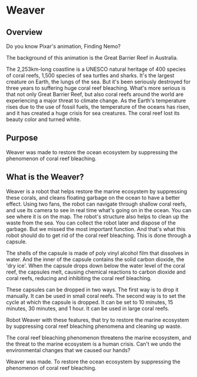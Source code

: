 # Weaver 

## Overview

Do you know Pixar's animation, Finding Nemo?

The background of this animation is the Great Barrier Reef in Australia.

The 2,253km-long coastline is a UNESCO natural heritage of 400 species of coral reefs, 1,500 species of sea turtles and sharks. It's the largest creature on Earth, the lungs of the sea. But it's been seriously destroyed for three years to suffering huge coral reef bleaching. What's more serious is that not only Great Barrier Reef, but also coral reefs around the world are experiencing a major threat to climate change. As the Earth's temperature rises due to the use of fossil fuels, the temperature of the oceans has risen, and it has created a huge crisis for sea creatures. The coral reef lost its beauty color and turned white.

## Purpose

Weaver was made to restore the ocean ecosystem by suppressing the phenomenon of coral reef bleaching.

## What is the Weaver?

Weaver is a robot that helps restore the marine ecosystem by suppressing these corals, and cleans floating garbage on the ocean to have a better effect. Using two fans, the robot can navigate through shallow coral reefs, and use its camera to see in real time what's going on in the ocean. You can see where it is on the map. The robot's structure also helps to clean up the waste from the sea. You can collect the robot later and dispose of the garbage. But we missed the most important function. And that's what this robot should do to get rid of the coral reef bleaching. This is done through a capsule.

The shells of the capsule is made of poly vinyl alcohol film that dissolves in water. And the inner of the capsule contains the solid carbon dioxide, the 'dry ice'. When the capsule drops down below the water level of the coral reef, the capsules melt, causing chemical reactions to carbon dioxide and coral reefs, reducing and inhibiting the coral reef bleaching.

These capsules can be dropped in two ways. The first way is to drop it manually. It can be used in small coral reefs. The second way is to set the cycle at which the capsule is dropped. It can be set to 10 minutes, 15 minutes, 30 minutes, and 1 hour. It can be used in large coral reefs.

Robot Weaver with these features, that try to restore the marine ecosystem by suppressing coral reef bleaching phenomena and cleaning up waste.

The coral reef bleaching phenomenon threatens the marine ecosystem, and the threat to the marine ecosystem is a human crisis. Can't we undo the environmental changes that we caused our hands?

Weaver was made. To restore the ocean ecosystem by suppressing the phenomenon of coral reef bleaching.
